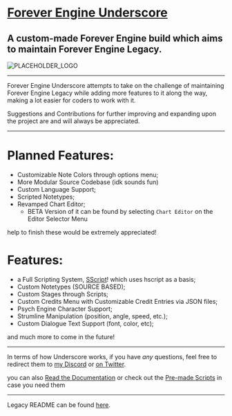 # [Forever Engine Underscore](https://github.com/BeastlyGhost/Forever-Engine-Underscore)
A custom-made Forever Engine build which aims to maintain Forever Engine Legacy.
----------------------------------------------

![PLACEHOLDER_LOGO](https://media.discordapp.net/attachments/821758818135572491/884267252357156934/FELogo.png)

----------------------------------------------
Forever Engine Underscore attempts to take on the challenge of maintaining Forever Engine Legacy while adding more features to it along the way, making a lot easier for coders to work with it.

Suggestions and Contributions for further improving and expanding upon the project are and will always be appreciated.

----------------------------------------------
# Planned Features:
* Customizable Note Colors through options menu;
* More Modular Source Codebase (idk sounds fun)
* Custom Language Support;
* Scripted Notetypes;
* Revamped Chart Editor;
  * BETA Version of it can be found by selecting `Chart Editor` on the Editor Selector Menu

help to finish these would be extremely appreciated!

# Features:
* a Full Scripting System, [SScript](https://github.com/TheWorldMachine/SScript)! which uses hscript as a basis;
* Custom Notetypes (SOURCE BASED);
* Custom Stages through Scripts;
* Custom Credits Menu with Customizable Credit Entries via JSON files;
* Psych Engine Character Support;
* Strumline Manipulation (position, angle, speed, etc.);
* Custom Dialogue Text Support (font, color, etc);

and much more to come in the future!

----------------------------------------------
In terms of how Underscore works, if you have *any* questions, feel free to redirect them to [my Discord](https://discord.com/users/597124141530742805) or [on Twitter](https://twitter.com/Fan_de_RPG).

you can also [Read the Documentation](https://github.com/BeastlyGhost/Forever-Engine-Underscore/wiki)
or check out the [Pre-made Scripts](https://github.com/BeastlyGhost/Forever-Engine-Underscore/tree/master/docs) in case you need them

----------------------------------------------
Legacy README can be found [here](/docs/legacy-README.md).
